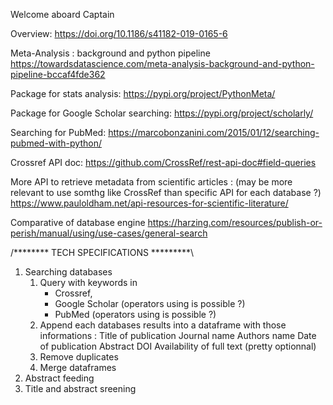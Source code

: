 
Welcome aboard Captain

Overview:
https://doi.org/10.1186/s41182-019-0165-6

Meta-Analysis : background and python pipeline
https://towardsdatascience.com/meta-analysis-background-and-python-pipeline-bccaf4fde362

Package for stats analysis:
https://pypi.org/project/PythonMeta/

Package for Google Scholar searching:
https://pypi.org/project/scholarly/

Searching for PubMed:
https://marcobonzanini.com/2015/01/12/searching-pubmed-with-python/

Crossref API doc:
https://github.com/CrossRef/rest-api-doc#field-queries

More API to retrieve metadata from scientific articles :
(may be more relevant to use somthg like CrossRef than specific API for each database ?)
https://www.pauloldham.net/api-resources-for-scientific-literature/

Comparative of database engine
https://harzing.com/resources/publish-or-perish/manual/using/use-cases/general-search


/******** TECH SPECIFICATIONS *********\

1. Searching databases
	1. Query with keywords in
		- Crossref, 
		- Google Scholar (operators using is possible ?)
		- PubMed (operators using is possible ?)
	2. Append each databases results into a dataframe with those informations :
		Title of publication
		Journal name
		Authors name
		Date of publication
		Abstract
		DOI
		Availability of full text (pretty optionnal)
	3. Remove duplicates
	4. Merge dataframes
2. Abstract feeding
3. Title and abstract sreening
